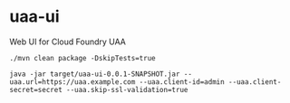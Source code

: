 # uaa-ui
Web UI for Cloud Foundry UAA


```
./mvn clean package -DskipTests=true

java -jar target/uaa-ui-0.0.1-SNAPSHOT.jar --uaa.url=https://uaa.example.com --uaa.client-id=admin --uaa.client-secret=secret --uaa.skip-ssl-validation=true
```
